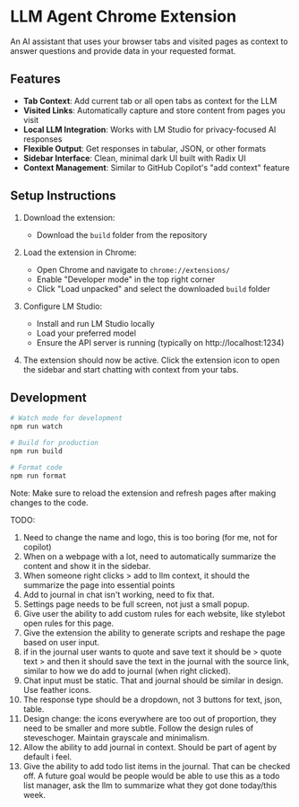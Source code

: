 # LLM Agent Chrome Extension

An AI assistant that uses your browser tabs and visited pages as context to answer questions and provide data in your requested format.

## Features

- **Tab Context**: Add current tab or all open tabs as context for the LLM
- **Visited Links**: Automatically capture and store content from pages you visit
- **Local LLM Integration**: Works with LM Studio for privacy-focused AI responses
- **Flexible Output**: Get responses in tabular, JSON, or other formats
- **Sidebar Interface**: Clean, minimal dark UI built with Radix UI
- **Context Management**: Similar to GitHub Copilot's "add context" feature

## Setup Instructions

1. Download the extension:
   - Download the `build` folder from the repository

2. Load the extension in Chrome:
   - Open Chrome and navigate to `chrome://extensions/`
   - Enable "Developer mode" in the top right corner
   - Click "Load unpacked" and select the downloaded `build` folder

3. Configure LM Studio:
   - Install and run LM Studio locally
   - Load your preferred model
   - Ensure the API server is running (typically on http://localhost:1234)

4. The extension should now be active. Click the extension icon to open the sidebar and start chatting with context from your tabs.

## Development

```bash
# Watch mode for development
npm run watch

# Build for production
npm run build

# Format code
npm run format
```

Note: Make sure to reload the extension and refresh pages after making changes to the code.


TODO: 

1. Need to change the name and logo, this is too boring (for me, not for copilot)
2. When on a webpage with a lot, need to automatically summarize the content and show it in the sidebar.
3. When someone right clicks > add to llm context, it should the summarize the page into essential points
4. Add to journal in chat isn't working, need to fix that.
5. Settings page needs to be full screen, not just a small popup.
6. Give user the ability to add custom rules for each website, like stylebot open rules for this page.
7. Give the extension the ability to generate scripts and reshape the page based on user input.
8. if in the journal user wants to quote and save text it should be > quote text > and then it should save the text in the journal with the source link, similar to how we do add to journal (when right clicked).
9. Chat input must be static. That and journal should be similar in design. Use feather icons.
10. The response type should be a dropdown, not 3 buttons for text, json, table.
11. Design change: the icons everywhere are too out of proportion, they need to be smaller and more subtle. Follow the design rules of steveschoger. Maintain grayscale and minimalism. 
12. Allow the ability to add journal in context. Should be part of agent by default i feel.
13. Give the ability to add todo list items in the journal. That can be checked off. A future goal would be people would be able to use this as a todo list manager, ask the llm to summarize what they got done today/this week.
